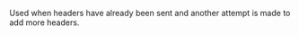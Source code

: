 
Used when headers have already been sent and another attempt is made to add
more headers.

<a id="ERR_HTTP_INVALID_STATUS_CODE"></a>
